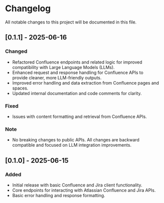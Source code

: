# Changelog

All notable changes to this project will be documented in this file.

## [0.1.1] - 2025-06-16
### Changed
- Refactored Confluence endpoints and related logic for improved compatibility with Large Language Models (LLMs).
- Enhanced request and response handling for Confluence APIs to provide cleaner, more LLM-friendly outputs.
- Improved error handling and data extraction from Confluence pages and spaces.
- Updated internal documentation and code comments for clarity.

### Fixed
- Issues with content formatting and retrieval from Confluence APIs.

### Note
- No breaking changes to public APIs. All changes are backward compatible and focused on LLM integration improvements.

## [0.1.0] - 2025-06-15
### Added
- Initial release with basic Confluence and Jira client functionality.
- Core endpoints for interacting with Atlassian Confluence and Jira APIs.
- Basic error handling and response formatting.
